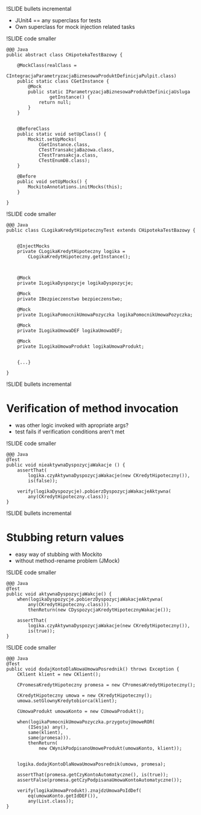 !SLIDE bullets incremental

  * JUnit4 == any superclass for tests
  * Own superclass for mock injection related tasks


!SLIDE code smaller

    @@@ Java
    public abstract class CHipotekaTestBazowy {

        @MockClass(realClass = 
            CIntegracjaParametryzacjaBiznesowaProduktDefinicjaPulpit.class)
        public static class CGetInstance {
            @Mock
            public static IParametryzacjaBiznesowaProduktDefinicjaUsluga 
                    getInstance() {
                return null;
            }
        }


        @BeforeClass
        public static void setUpClass() {
            Mockit.setUpMocks(
                CGetInstance.class,
                CTestTransakcjaBazowa.class,
                CTestTransakcja.class,
                CTestEnumDB.class);
        }

        @Before
        public void setUpMocks() {
            MockitoAnnotations.initMocks(this);
        }

    }

!SLIDE code smaller

    @@@ Java
    public class CLogikaKredytHipotecznyTest extends CHipotekaTestBazowy {


        @InjectMocks
        private CLogikaKredytHipoteczny logika = 
            CLogikaKredytHipoteczny.getInstance();



        @Mock
        private ILogikaDyspozycje logikaDyspozycje;

        @Mock
        private IBezpieczenstwo bezpieczenstwo;

        @Mock
        private ILogikaPomocnikUmowaPozyczka logikaPomocnikUmowaPozyczka;

        @Mock
        private ILogikaUmowaDEF logikaUmowaDEF;

        @Mock
        private ILogikaUmowaProdukt logikaUmowaProdukt;


        {...}

    }


!SLIDE bullets incremental

# Verification of method invocation #

  * was other logic invoked with apropriate args?
  * test fails if verification conditions aren't met


!SLIDE code smaller

    @@@ Java
    @Test
    public void nieaktywnaDyspozycjaWakacje () {
        assertThat(
            logika.czyAktywnaDyspozycjaWakacje(new CKredytHipoteczny()), 
            is(false));

        verify(logikaDyspozycje).pobierzDyspozycjaWakacjeAktywna(
            any(CKredytHipoteczny.class));
    }


!SLIDE bullets incremental

# Stubbing return values #

  * easy way of stubbing with Mockito
  * without method-rename problem (JMock)


!SLIDE code smaller

    @@@ Java
    @Test
    public void aktywnaDyspozycjaWakcje() {
        when(logikaDyspozycje.pobierzDyspozycjaWakacjeAktywna(
            any(CKredytHipoteczny.class))).
            thenReturn(new CDyspozycjaKredytHipotecznyWakacje());

        assertThat(
            logika.czyAktywnaDyspozycjaWakacje(new CKredytHipoteczny()), 
            is(true));
    }


!SLIDE code smaller

    @@@ Java
    @Test
    public void dodajKontoDlaNowaUmowaPosrednik() throws Exception {
        CKlient klient = new CKlient();

        CPromesaKredytHipoteczny promesa = new CPromesaKredytHipoteczny();

        CKredytHipoteczny umowa = new CKredytHipoteczny();
        umowa.setGlownyKredytobiorca(klient);

        CUmowaProdukt umowaKonto = new CUmowaProdukt();

        when(logikaPomocnikUmowaPozyczka.przygotujUmoweROR(
            (ISesja) any(),
            same(klient),
            same(promesa))).
            thenReturn(
                new CWynikPodpisanoUmoweProdukt(umowaKonto, klient));


        logika.dodajKontoDlaNowaUmowaPosrednik(umowa, promesa);

        assertThat(promesa.getCzyKontoAutomatyczne(), is(true));
        assertFalse(promesa.getCzyPodpisanaUmowaKontoAutomatyczne());

        verify(logikaUmowaProdukt).znajdzUmowaPoIdDef(
            eq(umowaKonto.getIdDEF()),
            any(List.class));
    }

